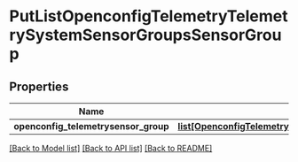 # PutListOpenconfigTelemetryTelemetrySystemSensorGroupsSensorGroup

## Properties
Name | Type | Description | Notes
------------ | ------------- | ------------- | -------------
**openconfig_telemetrysensor_group** | [**list[OpenconfigTelemetryTelemetrySystemOpenconfigtelemetrytelemetrysystemSensorgroupsSensorgroup]**](OpenconfigTelemetryTelemetrySystemOpenconfigtelemetrytelemetrysystemSensorgroupsSensorgroup.md) |  | [optional] 

[[Back to Model list]](../README.md#documentation-for-models) [[Back to API list]](../README.md#documentation-for-api-endpoints) [[Back to README]](../README.md)


